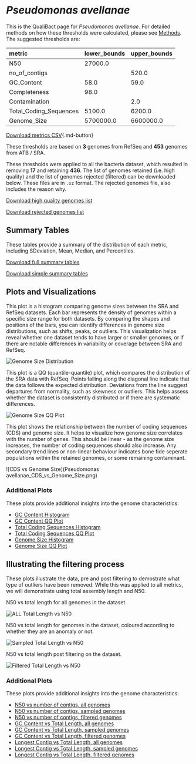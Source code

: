 # *Pseudomonas avellanae*

This is the QualiBact page for *Pseudomonas avellanae*. For detailed methods on how these thresholds were calculated, please see [Methods](../../methods.md).
The suggested thresholds are: 

| metric                 | lower_bounds   | upper_bounds   |
|:-----------------------|:---------------|:---------------|
| N50                    | 27000.0        |                |
| no_of_contigs          |                | 520.0          |
| GC_Content             | 58.0           | 59.0           |
| Completeness           | 98.0           |                |
| Contamination          |                | 2.0            |
| Total_Coding_Sequences | 5100.0         | 6200.0         |
| Genome_Size            | 5700000.0      | 6600000.0      |

[Download metrics CSV](Pseudomonas_avellanae_metrics.csv){.md-button}


These thresholds are based on **3** genomes from RefSeq and **453** genomes from ATB / SRA.

These thresholds were applied to all the bacteria dataset, which resulted in removing **17** and retaining **436**.
The list of genomes retained (i.e. high quality) and the list of genomes rejected (filtered) can be downloaded below. These files are in `.xz` format. The rejected genomes file, also includes the reason why.

[Download high quality genomes list](Pseudomonas_avellanae_high_quality_genomes.csv.xz)


[Download rejected genomes list](Pseudomonas_avellanae_filtered_out_genomes.csv.xz)



## Summary Tables
These tables provide a summary of the distribution of each metric, including SDeviation, Mean, Median, and Percentiles.

[Download full summary tables](summary.csv)

[Download simple summary tables](selected_summary.csv)

## Plots and Visualizations

This plot is a histogram comparing genome sizes between the SRA and RefSeq datasets. Each bar represents the density of genomes within a specific size range for both datasets. By comparing the shapes and positions of the bars, you can identify differences in genome size distributions, such as shifts, peaks, or outliers. This visualization helps reveal whether one dataset tends to have larger or smaller genomes, or if there are notable differences in variability or coverage between SRA and RefSeq.

![Genome Size Distribution](Genome_Size_refseq_histogram_kde.png)

This plot is a QQ (quantile-quantile) plot, which compares the distribution of the SRA data with RefSeq. Points falling along the diagonal line indicate that the data follows the expected distribution. Deviations from the line suggest departures from normality, such as skewness or outliers. This helps assess whether the dataset is consistently distributed or if there are systematic differences.

![Genome Size QQ Plot](Genome_Size_refseq_qqplot.png)

This plot shows the relationship between the number of coding sequences (CDS) and genome size. It helps to visualize how genome size correlates with the number of genes. This should be linear - as the genome size increases, the number of coding sequences should also increase. Any secondary trend lines or non-linear behaviour indicates bone fide seperate populations within the retained genomes, or some remaining contaminant. 

![CDS vs Genome Size](Pseudomonas avellanae_CDS_vs_Genome_Size.png)

### Additional Plots

These plots provide additional insights into the genome characteristics:

- [GC Content Histogram](GC_Content_refseq_histogram_kde.png)
- [GC Content QQ Plot](GC_Content_refseq_qqplot.png)
- [Total Coding Sequences Histogram](Total_Coding_Sequences_refseq_histogram_kde.png)
- [Total Coding Sequences QQ Plot](Total_Coding_Sequences_refseq_qqplot.png)
- [Genome Size Histogram](Genome_Size_refseq_histogram_kde.png)
- [Genome Size QQ Plot](Genome_Size_refseq_qqplot.png)
## Illustrating the filtering process
These plots illustrate the data, pre and post filtering to demostrate what type of outliers have been removed. While this was applied to all metrics, we will demonstrate using total assembly length and N50.

N50 vs total length for all genomes in the dataset.

![ALL Total Length vs N50](Pseudomonas_avellanae_all_total_length_N50.png)

N50 vs total length for genomes in the dataset, coloured according to whether they are an anomaly or not.

![Sampled Total Length vs N50](Pseudomonas_avellanae_sample_total_length_N50.png)

N50 vs total length post filtering on the dataset.

![Filtered Total Length vs N50](Pseudomonas_avellanae_filt_total_length_N50.png)

### Additional Plots

These plots provide additional insights into the genome characteristics:

- [N50 vs number of contigs, all genomes](Pseudomonas_avellanae_all_N50_number.png)
- [N50 vs number of contigs, sampled genomes](Pseudomonas_avellanae_sample_N50_number.png)
- [N50 vs number of contigs, filtered genomes](Pseudomonas_avellanae_filt_N50_number.png)
- [GC Content vs Total Length, all genomes](Pseudomonas_avellanae_all_total_length_GC_Content.png)
- [GC Content vs Total Length, sampled genomes](Pseudomonas_avellanae_sample_total_length_GC_Content.png)
- [GC Content vs Total Length, filtered genomes](Pseudomonas_avellanae_filt_total_length_GC_Content.png)
- [Longest Contig vs Total Length, all genomes](Pseudomonas_avellanae_all_total_length_longest.png)
- [Longest Contig vs Total Length, sampled genomes](Pseudomonas_avellanae_sample_total_length_longest.png)
- [Longest Contig vs Total Length, filtered genomes](Pseudomonas_avellanae_filt_total_length_longest.png)
